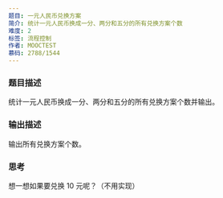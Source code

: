 ```yaml
---
题目: 一元人民币兑换方案
简介: 统计一元人民币换成一分、两分和五分的所有兑换方案个数
难度: 2
标签: 流程控制
作者: MOOCTEST
慕码: 2788/1544
---
```


### 题目描述

统计一元人民币换成一分、两分和五分的所有兑换方案个数并输出。

### 输出描述

输出所有兑换方案个数。

### 思考

想一想如果要兑换 10 元呢？（不用实现）
